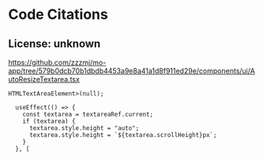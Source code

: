 # Code Citations

## License: unknown

https://github.com/zzzmj/mo-app/tree/579b0dcb70b1dbdb4453a9e8a41a1d8f911ed29e/components/ui/AutoResizeTextarea.tsx

```
HTMLTextAreaElement>(null);

  useEffect(() => {
    const textarea = textareaRef.current;
    if (textarea) {
      textarea.style.height = "auto";
      textarea.style.height = `${textarea.scrollHeight}px`;
    }
  }, [
```
